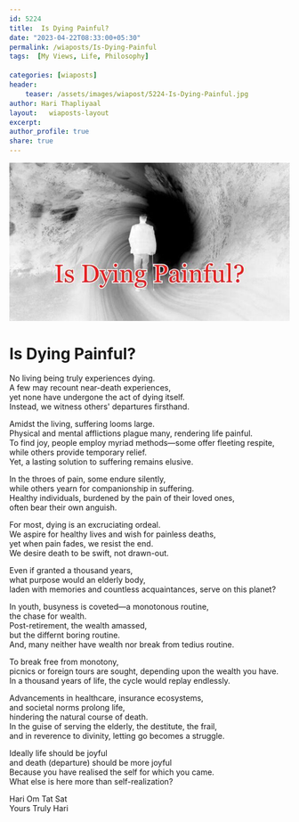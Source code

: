 ```yaml
---    
id: 5224  
title:  Is Dying Painful?    
date: "2023-04-22T08:33:00+05:30"    
permalink: /wiaposts/Is-Dying-Painful
tags:  [My Views, Life, Philosophy]     
    
categories: [wiaposts] 
header:    
    teaser: /assets/images/wiapost/5224-Is-Dying-Painful.jpg    
author: Hari Thapliyaal    
layout:   wiaposts-layout
excerpt:    
author_profile: true    
share: true    
---    
```

    
![Dying is Painful?](/assets/images/wiapost/5224-Is-Dying-Painful.jpg)    
    
# Is Dying Painful?   
   
No living being truly experiences dying.     
A few may recount near-death experiences,     
yet none have undergone the act of dying itself.     
Instead, we witness others' departures firsthand.    
    
Amidst the living, suffering looms large.     
Physical and mental afflictions plague many, rendering life painful.     
To find joy, people employ myriad methods—some offer fleeting respite,     
while others provide temporary relief.     
Yet, a lasting solution to suffering remains elusive.    
    
In the throes of pain, some endure silently,     
while others yearn for companionship in suffering.     
Healthy individuals, burdened by the pain of their loved ones,     
often bear their own anguish.    
    
For most, dying is an excruciating ordeal.     
We aspire for healthy lives and wish for painless deaths,     
yet when pain fades, we resist the end.     
We desire death to be swift, not drawn-out.    
    
Even if granted a thousand years,     
what purpose would an elderly body,     
laden with memories and countless acquaintances, serve on this planet?    
    
In youth, busyness is coveted—a monotonous routine,     
the chase for wealth.     
Post-retirement, the wealth amassed,     
but the differnt boring routine.    
And, many neither have wealth nor break from tedius routine.    
    
To break free from monotony,     
picnics or foreign tours are sought, depending upon the wealth you have.     
In a thousand years of life, the cycle would replay endlessly.    
    
Advancements in healthcare, insurance ecosystems,     
and societal norms prolong life,     
hindering the natural course of death.     
In the guise of serving the elderly, the destitute, the frail,     
and in reverence to divinity, letting go becomes a struggle.    
    
Ideally life should be joyful    
and death (departure) should be more joyful    
Because you have realised the self for which you came.    
What else is here more than self-realization?    
    
Hari Om Tat Sat    
Yours Truly Hari    



